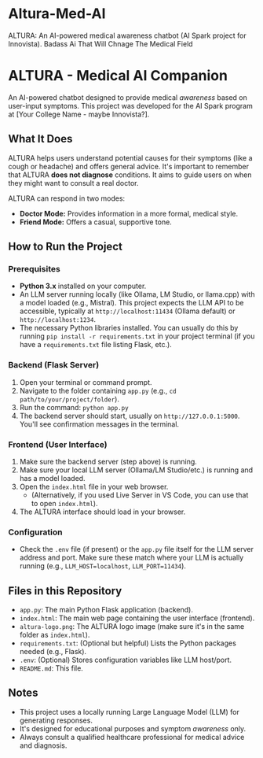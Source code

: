 # Altura-Med-AI
ALTURA: An AI-powered medical awareness chatbot (AI Spark project for Innovista). Badass Ai That Will Chnage The Medical Field 
# ALTURA - Medical AI Companion

An AI-powered chatbot designed to provide medical *awareness* based on user-input symptoms. This project was developed for the AI Spark program at [Your College Name - maybe Innovista?].

## What It Does

ALTURA helps users understand potential causes for their symptoms (like a cough or headache) and offers general advice. It's important to remember that ALTURA **does not diagnose** conditions. It aims to guide users on when they might want to consult a real doctor.

ALTURA can respond in two modes:
*   **Doctor Mode:** Provides information in a more formal, medical style.
*   **Friend Mode:** Offers a casual, supportive tone.

## How to Run the Project

### Prerequisites

*   **Python 3.x** installed on your computer.
*   An LLM server running locally (like Ollama, LM Studio, or llama.cpp) with a model loaded (e.g., Mistral). This project expects the LLM API to be accessible, typically at `http://localhost:11434` (Ollama default) or `http://localhost:1234`.
*   The necessary Python libraries installed. You can usually do this by running `pip install -r requirements.txt` in your project terminal (if you have a `requirements.txt` file listing Flask, etc.).

### Backend (Flask Server)

1.  Open your terminal or command prompt.
2.  Navigate to the folder containing `app.py` (e.g., `cd path/to/your/project/folder`).
3.  Run the command: `python app.py`
4.  The backend server should start, usually on `http://127.0.0.1:5000`. You'll see confirmation messages in the terminal.

### Frontend (User Interface)

1.  Make sure the backend server (step above) is running.
2.  Make sure your local LLM server (Ollama/LM Studio/etc.) is running and has a model loaded.
3.  Open the `index.html` file in your web browser.
    *   (Alternatively, if you used Live Server in VS Code, you can use that to open `index.html`).
4.  The ALTURA interface should load in your browser.

### Configuration

*   Check the `.env` file (if present) or the `app.py` file itself for the LLM server address and port. Make sure these match where your LLM is actually running (e.g., `LLM_HOST=localhost`, `LLM_PORT=11434`).

## Files in this Repository

*   `app.py`: The main Python Flask application (backend).
*   `index.html`: The main web page containing the user interface (frontend).
*   `altura-logo.png`: The ALTURA logo image (make sure it's in the same folder as `index.html`).
*   `requirements.txt`: (Optional but helpful) Lists the Python packages needed (e.g., Flask).
*   `.env`: (Optional) Stores configuration variables like LLM host/port.
*   `README.md`: This file.

## Notes

*   This project uses a locally running Large Language Model (LLM) for generating responses.
*   It's designed for educational purposes and symptom *awareness* only.
*   Always consult a qualified healthcare professional for medical advice and diagnosis.
